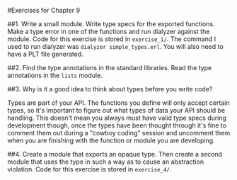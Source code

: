 #Exercises for Chapter 9

##1. Write a small module. Write type specs for the exported functions. Make a type error in one of the functions and run dialyzer against the module.
Code for this exercise is stored in `exercise_1/`. The command I used to run dialyzer was `dialyzer simple_types.erl`. You will also need to have a PLT file generated.

##2. Find the type annotations in the standard libraries. Read the type annotations in the `lists` module.

##3. Why is it a good idea to think about types before you write code?

Types are part of your API. The functions you define will only accept certain types, so it's important to figure out what types of data your API should be handling. This doesn't mean you always must have valid type specs during development though, once the types have been thought through it's fine to comment them out during a "cowboy coding" session and uncomment them when you are finishing with the function or module you are developing.

##4. Create a module that exports an opaque type. Then create a second module that uses the type in such a way as to cause an abstraction violation.
Code for this exercise is stored in `exercise_4/`.
